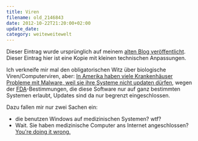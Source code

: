 ```yaml
---
title: Viren
filename: old_2146843
date: 2012-10-22T21:20:00+02:00
update_date:
category: weiteweitewelt
---
```

Dieser Eintrag wurde ursprünglich auf meinem [alten Blog veröffentlicht](https://stu.blogger.de/stories/2146843/). Dieser Eintrag hier ist eine Kopie mit kleinen technischen Anpassungen.

Ich verkneife mir mal den obligatorischen Witz über biologische Viren/Computerviren, aber:
[In Amerika haben viele Krankenhäuser Probleme mit Malware, weil sie ihre Systeme nicht updaten dürfen](http://www.technologyreview.com/news/429616/computer-viruses-are-rampant-on-medical-devices/), wegen der [FDA](http://de.wikipedia.org/wiki/FDA)-Bestimmungen, die diese Software nur auf ganz bestimmten Systemen erlaubt, Updates sind da nur begrenzt eingeschlossen.

Dazu fallen mir nur zwei Sachen ein:

- die benutzen Windows auf medizinischen Systemen? wtf?
- Wait. Sie haben medizinische Computer ans Internet angeschlossen?[You're doing it wrong.](http://xkcd.com/463/)
